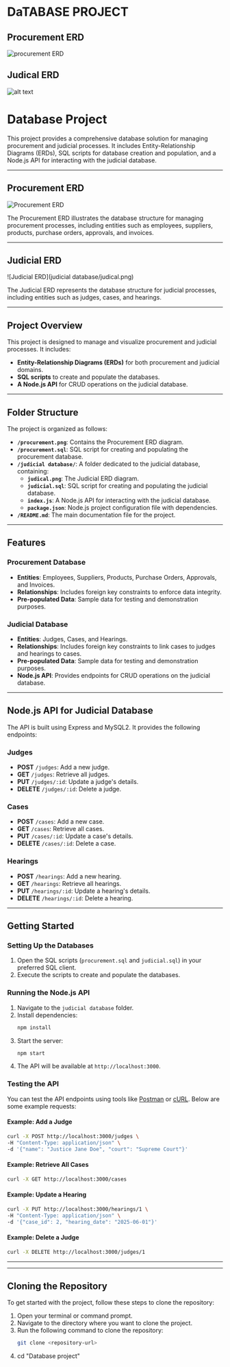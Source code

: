 
# DaTABASE PROJECT
## Procurement ERD
![procurement ERD](procurement.png)
## Judical ERD
![alt text](/judicial%20database/judical.png)
# Database Project

This project provides a comprehensive database solution for managing procurement and judicial processes. It includes Entity-Relationship Diagrams (ERDs), SQL scripts for database creation and population, and a Node.js API for interacting with the judicial database.

---

## Procurement ERD

![Procurement ERD](procurement.png)

The Procurement ERD illustrates the database structure for managing procurement processes, including entities such as employees, suppliers, products, purchase orders, approvals, and invoices.

---

## Judicial ERD

![Judicial ERD](judicial database/judical.png)

The Judicial ERD represents the database structure for judicial processes, including entities such as judges, cases, and hearings.

---

## Project Overview

This project is designed to manage and visualize procurement and judicial processes. It includes:

- **Entity-Relationship Diagrams (ERDs)** for both procurement and judicial domains.
- **SQL scripts** to create and populate the databases.
- **A Node.js API** for CRUD operations on the judicial database.

---

## Folder Structure

The project is organized as follows:

- **`/procurement.png`**: Contains the Procurement ERD diagram.
- **`/procurement.sql`**: SQL script for creating and populating the procurement database.
- **`/judicial database/`**: A folder dedicated to the judicial database, containing:
  - **`judical.png`**: The Judicial ERD diagram.
  - **`judicial.sql`**: SQL script for creating and populating the judicial database.
  - **`index.js`**: A Node.js API for interacting with the judicial database.
  - **`package.json`**: Node.js project configuration file with dependencies.
- **`/README.md`**: The main documentation file for the project.

---

## Features

### Procurement Database
- **Entities**: Employees, Suppliers, Products, Purchase Orders, Approvals, and Invoices.
- **Relationships**: Includes foreign key constraints to enforce data integrity.
- **Pre-populated Data**: Sample data for testing and demonstration purposes.

### Judicial Database
- **Entities**: Judges, Cases, and Hearings.
- **Relationships**: Includes foreign key constraints to link cases to judges and hearings to cases.
- **Pre-populated Data**: Sample data for testing and demonstration purposes.
- **Node.js API**: Provides endpoints for CRUD operations on the judicial database.

---

## Node.js API for Judicial Database

The API is built using Express and MySQL2. It provides the following endpoints:

### Judges
- **POST** `/judges`: Add a new judge.
- **GET** `/judges`: Retrieve all judges.
- **PUT** `/judges/:id`: Update a judge's details.
- **DELETE** `/judges/:id`: Delete a judge.

### Cases
- **POST** `/cases`: Add a new case.
- **GET** `/cases`: Retrieve all cases.
- **PUT** `/cases/:id`: Update a case's details.
- **DELETE** `/cases/:id`: Delete a case.

### Hearings
- **POST** `/hearings`: Add a new hearing.
- **GET** `/hearings`: Retrieve all hearings.
- **PUT** `/hearings/:id`: Update a hearing's details.
- **DELETE** `/hearings/:id`: Delete a hearing.

---

## Getting Started

### Setting Up the Databases
1. Open the SQL scripts (`procurement.sql` and `judicial.sql`) in your preferred SQL client.
2. Execute the scripts to create and populate the databases.

### Running the Node.js API
1. Navigate to the `judicial database` folder.
2. Install dependencies:
   ```bash
   npm install
   ```
3. Start the server:
   ```bash
   npm start
   ```
4. The API will be available at `http://localhost:3000`.

### Testing the API
You can test the API endpoints using tools like [Postman](https://www.postman.com/) or [cURL](https://curl.se/). Below are some example requests:

#### Example: Add a Judge
```bash
curl -X POST http://localhost:3000/judges \
-H "Content-Type: application/json" \
-d '{"name": "Justice Jane Doe", "court": "Supreme Court"}'
```

#### Example: Retrieve All Cases
```bash
curl -X GET http://localhost:3000/cases
```

#### Example: Update a Hearing
```bash
curl -X PUT http://localhost:3000/hearings/1 \
-H "Content-Type: application/json" \
-d '{"case_id": 2, "hearing_date": "2025-06-01"}'
```

#### Example: Delete a Judge
```bash
curl -X DELETE http://localhost:3000/judges/1
```

---
---

## Cloning the Repository

To get started with the project, follow these steps to clone the repository:

1. Open your terminal or command prompt.
2. Navigate to the directory where you want to clone the project.
3. Run the following command to clone the repository:
   ```bash
   git clone <repository-url>
4. cd "Database project"